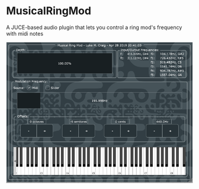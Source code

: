 # MusicalRingMod
A JUCE-based audio plugin that lets you control a ring mod's frequency with midi notes

![screenshot](/screenshot.PNG?raw=true)
